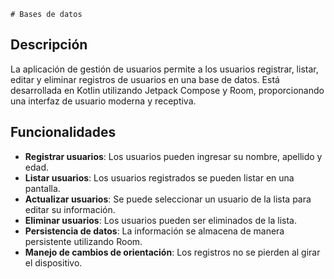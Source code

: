     # Bases de datos

## Descripción

La aplicación de gestión de usuarios permite a los usuarios registrar, listar, editar y eliminar registros de usuarios en una base de datos. Está desarrollada en Kotlin utilizando Jetpack Compose y Room, proporcionando una interfaz de usuario moderna y receptiva.

## Funcionalidades

- **Registrar usuarios**: Los usuarios pueden ingresar su nombre, apellido y edad.
- **Listar usuarios**: Los usuarios registrados se pueden listar en una pantalla.
- **Actualizar usuarios**: Se puede seleccionar un usuario de la lista para editar su información.
- **Eliminar usuarios**: Los usuarios pueden ser eliminados de la lista.
- **Persistencia de datos**: La información se almacena de manera persistente utilizando Room.
- **Manejo de cambios de orientación**: Los registros no se pierden al girar el dispositivo.

